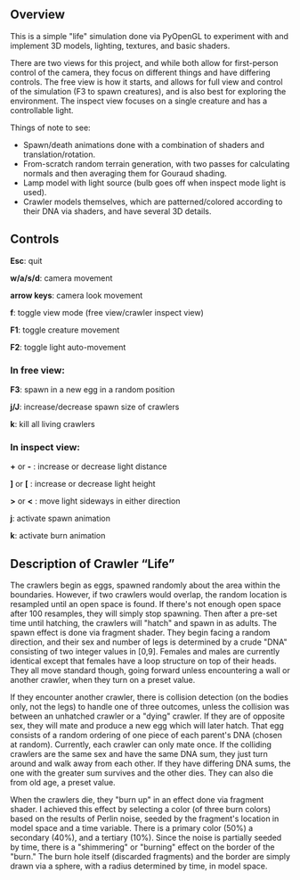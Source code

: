 
## Overview

This is a simple "life" simulation done via PyOpenGL to experiment with and implement 3D models, lighting, textures, and basic shaders.

There are two views for this project, and while both allow for first-person control of the camera, they focus on different things and have differing controls. The free view is how it starts, and allows for full view and control of the simulation (F3 to spawn creatures), and is also best for exploring the environment. The inspect view focuses on a single creature and has a controllable light.

Things of note to see:
-	Spawn/death animations done with a combination of shaders and translation/rotation.
-	From-scratch random terrain generation, with two passes for calculating normals and then averaging them for Gouraud shading.
-	Lamp model with light source (bulb goes off when inspect mode light is used).
-	Crawler models themselves, which are patterned/colored according to their DNA via shaders, and have several 3D details.



## Controls

**Esc**: quit

**w/a/s/d**: camera movement

**arrow keys**: camera look movement


**f**: toggle view mode (free view/crawler inspect view)


**F1**: toggle creature movement

**F2**: toggle light auto-movement


### In free view:

**F3**: spawn in a new egg in a random position

**j/J**: increase/decrease spawn size of crawlers

**k**: kill all living crawlers


### In inspect view:

**\+** or **-** : increase or decrease light distance

**]** or **\[** : increase or decrease light height

**\>** or **<** : move light sideways in either direction


**j**: activate spawn animation

**k**: activate burn animation








## Description of Crawler “Life”

The crawlers begin as eggs, spawned randomly about the area within the boundaries. However, if two crawlers would overlap, the random location is resampled until an open space is found. If there's not enough open space after 100 resamples, they will simply stop spawning. Then after a pre-set time until hatching, the crawlers will "hatch" and spawn in as adults. The spawn effect is done via fragment shader. They begin facing a random direction, and their sex and number of legs is determined by a crude "DNA" consisting of two integer values in [0,9]. Females and males are currently identical except that females have a loop structure on top of their heads. They all move standard though, going forward unless encountering a wall or another crawler, when they turn on a preset value. 

If they encounter another crawler, there is collision detection (on the bodies only, not the legs) to
handle one of three outcomes, unless the collision was between an unhatched crawler or a "dying" crawler.  If they are of opposite sex, they will mate and produce a new egg which will later hatch. That egg consists  of a random ordering of one piece of each parent's DNA (chosen at random). Currently, each crawler can only mate once. If the colliding crawlers are the same sex and have  the same DNA sum, they just turn around and  walk away from each other. If they have differing DNA sums, the one with the greater sum survives and the  other dies. They can also die from old age, a preset value.

When the crawlers die, they "burn up" in an effect done via fragment shader. I achieved this effect by selecting a color (of three burn colors) based on the results of Perlin noise, seeded by the fragment's location in model space and a time variable. There is a primary color (50%) a secondary (40%), and a tertiary (10%). Since the noise is partially seeded by time, there is a "shimmering" or "burning" effect on the border of the "burn." The burn hole itself (discarded fragments) and the border are simply  drawn via a sphere, with a radius determined by time, in model space.


